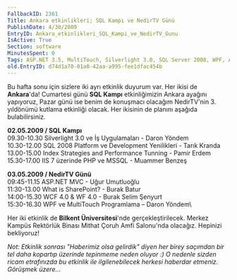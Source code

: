 ```yaml
---
FallbackID: 2361
Title: Ankara etkinlikleri; SQL Kampı ve NedirTV Günü
PublishDate: 4/30/2009
EntryID: Ankara_etkinlikleri_SQL_Kampi_ve_NedirTV_Gunu
IsActive: True
Section: software
MinutesSpent: 0
Tags: ASP.NET 3.5, MultiTouch, Silverlight 3.0, SQL Server 2008, WPF, ASP.NET
old.EntryID: d74d1a78-01a0-42aa-a995-fee1dfac454b
---
```

Bu hafta sonu için sizlere iki ayrı etkinlik duyurum var. Her ikisi de
**Ankara**'da! Cumartesi günü **SQL Kampı** etkinliğimizin Ankara
ayağını yapıyoruz, Pazar günü ise benim de konuşmacı olacağım
NedirTV'nin 3. yıldönümü kutlama etkinliği olacak. Her ikisinin de
planını aşağıda bulabilirsiniz.

**02.05.2009 / SQL Kampı**\
 09.30-10.30 Silverlight 3.0 ve İş Uygulamaları - Daron Yöndem\
 10.30-12.00 SQL 2008 Platform ve Development Yenilikleri - Tarık
Kranda\
 13.00-15.00 Index Strategies and Performance Tunning - Pamir Erdem\
 15.30-17.00 IIS 7 üzerinde PHP ve MSSQL - Muammer Benzeş

**03.05.2009 / NedirTV Günü**\
 09:45-11.15 ASP.NET MVC - Uğur Umutluoğlu\
 11:30-13.00 What is SharePoint? - Burak Batur\
14:00-15.30 WCF 4.0 & WF 4.0 - Burak Selim Şenyurt\
 15:30-16.30 WPF ve MultiTouch Programlama – Daron Yöndem\

Her iki etkinlik de **Bilkent Üniversitesi**'nde gerçekleştirilecek.
Merkez Kampüs Rektörlük Binası Mithat Çoruh Amfi Salonu'nda olacağız.
Hepinizi bekliyoruz!

*Not: Etkinlik sonrası "Haberimiz olsa gelirdik" diyen her birey
saçımdan bir tel daha kopartıp üzerinde tepinmeme neden oluyor :) O
nedenle sizden ricam etrafınızda bu etkinlik ile ilgilenebilecek herkesi
haberdar etmeniz. Görüşmek üzere...*


